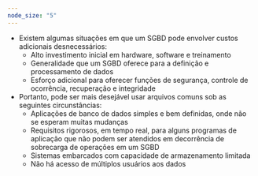 ```yaml
---
node_size: "5"
---
```

- Existem algumas situações em que um SGBD pode envolver custos adicionais desnecessários:
	- Alto investimento inicial em hardware, software e treinamento
	- Generalidade que um SGBD oferece para a definição e processamento de dados
	- Esforço adicional para oferecer funções de segurança, controle de ocorrência, recuperação e integridade
- Portanto, pode ser mais desejável usar arquivos comuns sob as seguintes circunstâncias:
	- Aplicações de banco de dados simples e bem definidas, onde não se esperam muitas mudanças
	- Requisitos rigorosos, em tempo real, para alguns programas de aplicação que não podem ser atendidos em decorrência de sobrecarga de operações em um SGBD
	- Sistemas embarcados com capacidade de armazenamento limitada
	- Não há acesso de múltiplos usuários aos dados